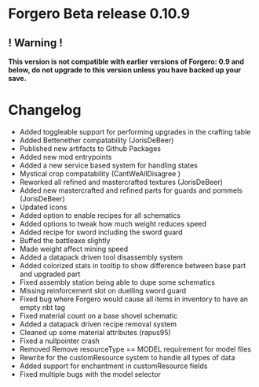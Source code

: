 # Forgero Beta release 0.10.9

## ! Warning !

**This version is not compatible with earlier versions of Forgero: 0.9 and below, do not upgrade to this version unless
you have backed up your save.**

# Changelog

* Added toggleable support for performing upgrades in the crafting table
* Added Bettenether compatability (JorisDeBeer)
* Published new artifacts to Github Packages
* Added new mod entrypoints
* Added a new service based system for handling states
* Mystical crop compatability (CantWeAllDisagree )
* Reworked all refined and mastercrafted textures (JorisDeBeer)
* Added new mastercrafted and refined parts for guards and pommels (JorisDeBeer)
* Updated icons
* Added option to enable recipes for all schematics
* Added options to tweak how much weight reduces speed
* Added recipe for sword including the sword guard
* Buffed the battleaxe slightly
* Made weight affect mining speed
* Added a datapack driven tool disassembly system
* Added colorized stats in tooltip to show difference between base part and upgraded part
* Fixed assembly station being able to dupe some schematics
* Missing reinforcement slot on duelling sword guard
* Fixed bug where Forgero would cause all items in inventory to have an empty nbt tag
* Fixed material count on a base shovel schematic
* Added a datapack driven recipe removal system
* Cleaned up some material attributes (rapus95)
* Fixed a nullpointer crash
* Removed Remove resourceType == MODEL requirement for model files
* Rewrite for the customResource system to handle all types of data
* Added support for enchantment in customResource fields
* Fixed multiple bugs with the model selector

